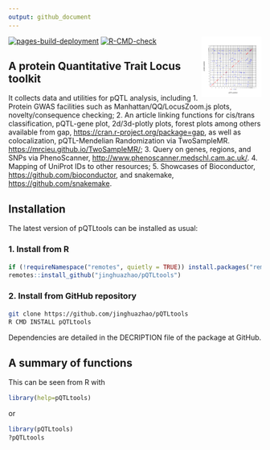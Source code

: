 ```yaml
---
output: github_document
---
```




<img src="man/figures/logo.svg" align="right" alt="" width="120" />

<!-- badges: start -->
[![pages-build-deployment](https://github.com/jinghuazhao/pQTLtools/actions/workflows/pages/pages-build-deployment/badge.svg)](https://github.com/jinghuazhao/pQTLtools/actions/workflows/pages/pages-build-deployment)
[![R-CMD-check](https://github.com/jinghuazhao/pQTLtools/actions/workflows/R-CMD-check.yaml/badge.svg)](https://github.com/jinghuazhao/pQTLtools/actions/workflows/R-CMD-check.yaml)
<!-- badges: end -->

## A protein Quantitative Trait Locus toolkit

It collects data and utilities for pQTL analysis, including 1. Protein GWAS facilities such as Manhattan/QQ/LocusZoom.js plots, novelty/consequence checking; 2. An article linking functions for cis/trans classification, pQTL-gene plot, 2d/3d-plotly plots, forest plots among others available from gap, <https://cran.r-project.org/package=gap>, as well as colocalization, pQTL-Mendelian Randomization via TwoSampleMR. <https://mrcieu.github.io/TwoSampleMR/>; 3. Query on genes, regions, and SNPs via PhenoScanner, <http://www.phenoscanner.medschl.cam.ac.uk/>. 4. Mapping of UniProt IDs to other resources; 5. Showcases of Bioconductor, <https://github.com/bioconductor>, and snakemake, <https://github.com/snakemake>.

## Installation

The latest version of pQTLtools can be installed as usual:

### 1. Install from R

```r
if (!requireNamespace("remotes", quietly = TRUE)) install.packages("remotes")
remotes::install_github("jinghuazhao/pQTLtools")
```

### 2. Install from GitHub repository

```bash
git clone https://github.com/jinghuazhao/pQTLtools
R CMD INSTALL pQTLtools
```

Dependencies are detailed in the DECRIPTION file of the package at GitHub.

## A summary of functions

This can be seen from R with

```r
library(help=pQTLtools)
```

or

```r
library(pQTLtools)
?pQTLtools
```
